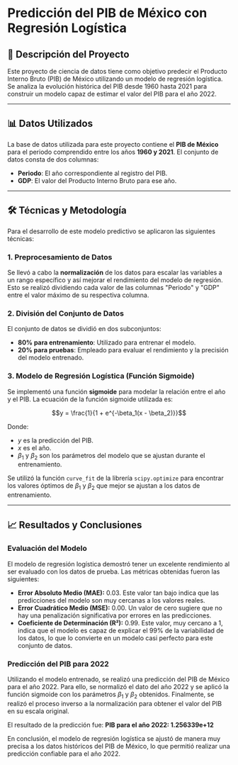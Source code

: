 # Predicción del PIB de México con Regresión Logística

## 📝 Descripción del Proyecto

Este proyecto de ciencia de datos tiene como objetivo predecir el Producto Interno Bruto (PIB) de México utilizando un modelo de regresión logística. Se analiza la evolución histórica del PIB desde 1960 hasta 2021 para construir un modelo capaz de estimar el valor del PIB para el año 2022.

---

## 📊 Datos Utilizados

La base de datos utilizada para este proyecto contiene el **PIB de México** para el periodo comprendido entre los años **1960 y 2021**. El conjunto de datos consta de dos columnas:

- **Periodo**: El año correspondiente al registro del PIB.
- **GDP**: El valor del Producto Interno Bruto para ese año.

---

## 🛠️ Técnicas y Metodología

Para el desarrollo de este modelo predictivo se aplicaron las siguientes técnicas:

### **1. Preprocesamiento de Datos**

Se llevó a cabo la **normalización** de los datos para escalar las variables a un rango específico y así mejorar el rendimiento del modelo de regresión. Esto se realizó dividiendo cada valor de las columnas "Periodo" y "GDP" entre el valor máximo de su respectiva columna.

### **2. División del Conjunto de Datos**

El conjunto de datos se dividió en dos subconjuntos:

- **80% para entrenamiento**: Utilizado para entrenar el modelo.
- **20% para pruebas**: Empleado para evaluar el rendimiento y la precisión del modelo entrenado.

### **3. Modelo de Regresión Logística (Función Sigmoide)**

Se implementó una función **sigmoide** para modelar la relación entre el año y el PIB. La ecuación de la función sigmoide utilizada es:

$$y = \frac{1}{1 + e^{-\beta_1(x - \beta_2)}}$$

Donde:

- $y$ es la predicción del PIB.
- $x$ es el año.
- $\beta_1$ y $\beta_2$ son los parámetros del modelo que se ajustan durante el entrenamiento.

Se utilizó la función `curve_fit` de la librería `scipy.optimize` para encontrar los valores óptimos de $\beta_1$ y $\beta_2$ que mejor se ajustan a los datos de entrenamiento.

---

## 📈 Resultados y Conclusiones

### **Evaluación del Modelo**

El modelo de regresión logística demostró tener un excelente rendimiento al ser evaluado con los datos de prueba. Las métricas obtenidas fueron las siguientes:

- **Error Absoluto Medio (MAE):** 0.03. Este valor tan bajo indica que las predicciones del modelo son muy cercanas a los valores reales.
- **Error Cuadrático Medio (MSE):** 0.00. Un valor de cero sugiere que no hay una penalización significativa por errores en las predicciones.
- **Coeficiente de Determinación (R²):** 0.99. Este valor, muy cercano a 1, indica que el modelo es capaz de explicar el 99% de la variabilidad de los datos, lo que lo convierte en un modelo casi perfecto para este conjunto de datos.

### **Predicción del PIB para 2022**

Utilizando el modelo entrenado, se realizó una predicción del PIB de México para el año 2022. Para ello, se normalizó el dato del año 2022 y se aplicó la función sigmoide con los parámetros $\beta_1$ y $\beta_2$ obtenidos. Finalmente, se realizó el proceso inverso a la normalización para obtener el valor del PIB en su escala original.

El resultado de la predicción fue:
**PIB para el año 2022: 1.256339e+12**

En conclusión, el modelo de regresión logística se ajustó de manera muy precisa a los datos históricos del PIB de México, lo que permitió realizar una predicción confiable para el año 2022.
